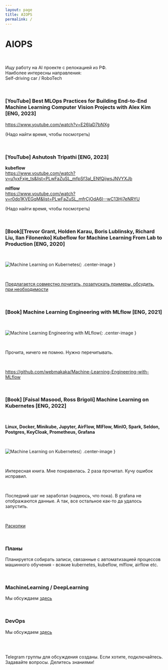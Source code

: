 ```yaml
---
layout: page
title: AIOPS
permalink: /
---
```


# AIOPS

<br/>

Ищу работу на AI проекте с релокацией из РФ. <br/>
Наиболее интересны направления: <br/>
Self-driving car / RoboTech <br/>

<br/>

### [YouTube] Best MLOps Practices for Building End-to-End Machine Learning Computer Vision Projects with Alex Kim [ENG, 2023]

https://www.youtube.com/watch?v=E26IaD7bNXg

(Надо найти время, чтобы посмотреть)

<br/>

### [YouTube] Ashutosh Tripathi [ENG, 2023]

**kubeflow**  
https://www.youtube.com/watch?v=u1yxFxje_ts&list=PLwFaZuSL_mfpSf3al_ENfQijwsJNVYXJb

**mlflow**  
https://www.youtube.com/watch?v=r0do1KVEGqM&list=PLwFaZuSL_mfrCjOdA6I--wC13Hj7eNRYU

(Надо найти время, чтобы посмотреть)

<br/>

### [Book][Trevor Grant, Holden Karau, Boris Lublinsky, Richard Liu, Ilan Filonenko] Kubeflow for Machine Learning From Lab to Production [ENG, 2020]

<br/>

![Machine Learning on Kubernetes](/img/Kubeflow-for-Machine-Learning.jpeg 'Machine Learning on Kubernetes'){: .center-image }

<br/>

[Предлагается совместно почитать, позапускать примеры, обсудить, при необходимости](/books/kubeflow-for-machine-learning-from-lab-to-production/)

<br/>

### [Book] Machine Learning Engineering with MLflow [ENG, 2021]

<br/>

![Machine Learning Engineering with MLflow](/img/Machine-Learning-Engineering-with-MLflow.jpeg 'Machine Learning Engineering with MLflow'){: .center-image }

<br/>

Прочита, ничего не помню. Нужно перечитывать.

<br/>

https://github.com/webmakaka/Machine-Learning-Engineering-with-MLflow

<br/>

### [Book] [Faisal Masood, Ross Brigoli] Machine Learning on Kubernetes [ENG, 2022]

<br/>

**Linux, Docker, Minikube, Jupyter, AirFlow, MlFlow, MinIO, Spark, Seldon, Postgres, KeyCloak, Prometheus, Grafana**

<br/>

![Machine Learning on Kubernetes](/img/Machine-Learning-on-Kubernetes.png 'Machine Learning on Kubernetes'){: .center-image }

<br/>

Интересная книга. Мне понравилась. 2 раза прочитал. Кучу ошибок исправил.

<br/>

Последний шаг не заработал (надеюсь, что пока). В grafana не отображаются данные. А так, все остальное как-то да удалось запустить.

<br/>

[Раскопки](/books/machine-learning-on-kubernetes/)

<br/>

### Планы

Планируется собирать записи, связанные с автоматизацией процессов машинного обучения - всякие kubernetes, kubeflow, mlflow, airflow etc.

<br/>

### MachineLearning / DeepLearning

Мы обсуждаем [здесь](//matematika.org)

<br/>

### DevOps

Мы обсуждаем [здесь](//gitops.ru)

<br/>
<br/>

Telegram группы для обсуждения созданы.
Если хотите, подключайтесь. Задавайте вопросы. Делитесь знаниями!
